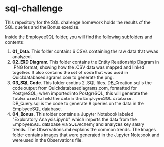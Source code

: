 # sql-challenge
This repository for the SQL challenge homework holds the results of the SQL queries and the Bonus exercise.

Inside the EmployeeSQL folder, you will find the following subfolders and contents:
1. **01_Data**. This folder contains 6 CSVs containing the raw data that wwas analyzed.
2. **02_ERD Diagram**. This folder contains the Entity Relationship Diagram in .PNG format, showing how the .CSV data was mapped and linked together. It also contains the set of code that was used in Quickdatabasediagrams.com to generate the png.
3. **03_SQL Code**. This folder contins 2 .SQL files. DB_Creation.sql is the code output from Quickdatabasediagrams.com, formatted for PostgreSQL; when imported into PostgreSQL, this will generate the Tables used to hold the data in the EmployeeSQL database. DB_Query.sql is the code to generate 8 queries on the data in the EmployeeSQL database.
4. **04_Bonus**. This folder contains a Jupyter Notebook labeled "Exploratory Analysis.ipynb", which imports the data from the EmployeeSQL database via SQLAlchemy and analyzes key salary trends. The Observations.md explains the common trends. The Images folder contains images that were generated in the Jupyter Notebook and were used in the Observations file.